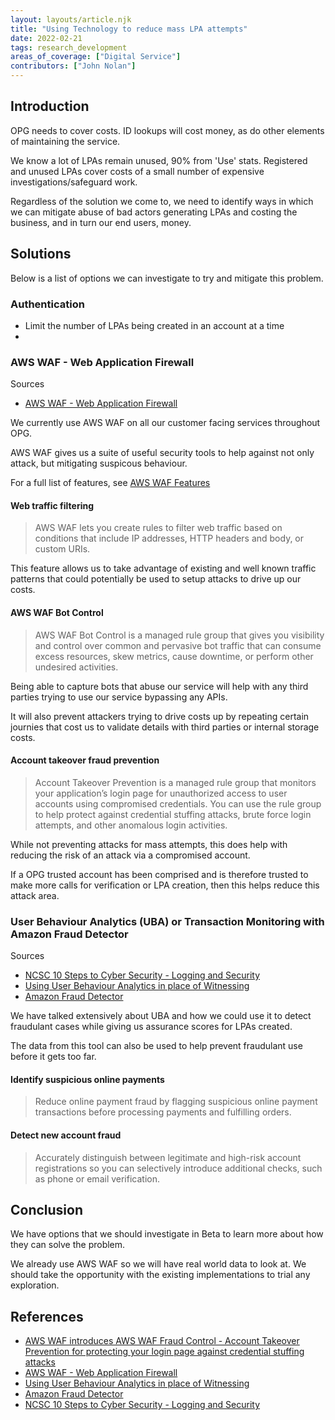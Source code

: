 ```yaml
---
layout: layouts/article.njk
title: "Using Technology to reduce mass LPA attempts"
date: 2022-02-21
tags: research_development
areas_of_coverage: ["Digital Service"]
contributors: ["John Nolan"]
---
```


## Introduction

OPG needs to cover costs. ID lookups will cost money, as do other elements of maintaining the service.

We know a lot of LPAs remain unused, 90% from 'Use' stats. Registered and unused LPAs cover costs of a small number of expensive investigations/safeguard work.

Regardless of the solution we come to, we need to identify ways in which we can mitigate abuse of bad actors generating LPAs and costing the business, and in turn our end users, money.

## Solutions

Below is a list of options we can investigate to try and mitigate this problem.

### Authentication

- Limit the number of LPAs being created in an account at a time
- 

### AWS WAF - Web Application Firewall

Sources

- [AWS WAF - Web Application Firewall](https://aws.amazon.com/waf/)

We currently use AWS WAF on all our customer facing services throughout OPG.

AWS WAF gives us a suite of useful security tools to help against not only attack, but mitigating suspicous behaviour.

For a full list of features, see [AWS WAF Features](https://aws.amazon.com/waf/features/)

#### Web traffic filtering

> AWS WAF lets you create rules to filter web traffic based on conditions that include IP addresses, HTTP headers and body, or custom URIs.

This feature allows us to take advantage of existing and well known traffic patterns that could potentially be used to setup attacks to drive up our costs.

#### AWS WAF Bot Control

> AWS WAF Bot Control is a managed rule group that gives you visibility and control over common and pervasive bot traffic that can consume excess resources, skew metrics, cause downtime, or perform other undesired activities.

Being able to capture bots that abuse our service will help with any third parties trying to use our service bypassing any APIs.

It will also prevent attackers trying to drive costs up by repeating certain journies that cost us to validate details with third parties or internal storage costs.

#### Account takeover fraud prevention

> Account Takeover Prevention is a managed rule group that monitors your application’s login page for unauthorized access to user accounts using compromised credentials. You can use the rule group to help protect against credential stuffing attacks, brute force login attempts, and other anomalous login activities.

While not preventing attacks for mass attempts, this does help with reducing the risk of an attack via a compromised account.

If a OPG trusted account has been comprised and is therefore trusted to make more calls for verification or LPA creation, then this helps reduce this attack area.

### User Behaviour Analytics (UBA) or Transaction Monitoring with Amazon Fraud Detector

Sources

- [NCSC 10 Steps to Cyber Security - Logging and Security](https://www.ncsc.gov.uk/collection/10-steps/logging-and-monitoring)
- [Using User Behaviour Analytics in place of Witnessing](/research-development/articles/user-behavior-analytics-witnessing/)
- [Amazon Fraud Detector](https://aws.amazon.com/fraud-detector/)

We have talked extensively about UBA and how we could use it to detect fraudulant cases while giving us assurance scores for LPAs created.

The data from this tool can also be used to help prevent fraudulant use before it gets too far.

#### Identify suspicious online payments

> Reduce online payment fraud by flagging suspicious online payment transactions before processing payments and fulfilling orders.

#### Detect new account fraud

> Accurately distinguish between legitimate and high-risk account registrations so you can selectively introduce additional checks, such as phone or email verification.

## Conclusion

We have options that we should investigate in Beta to learn more about how they can solve the problem.

We already use AWS WAF so we will have real world data to look at. We should take the opportunity with the existing implementations to trial any exploration.

## References

- [AWS WAF introduces AWS WAF Fraud Control - Account Takeover Prevention for protecting your login page against credential stuffing attacks](https://aws.amazon.com/about-aws/whats-new/2022/02/aws-waf-fraud-control-login-credential-attacks/)
- [AWS WAF - Web Application Firewall](https://aws.amazon.com/waf/)
- [Using User Behaviour Analytics in place of Witnessing](/research-development/articles/user-behavior-analytics-witnessing/)
- [Amazon Fraud Detector](https://aws.amazon.com/fraud-detector/)
- [NCSC 10 Steps to Cyber Security - Logging and Security](https://www.ncsc.gov.uk/collection/10-steps/logging-and-monitoring)
